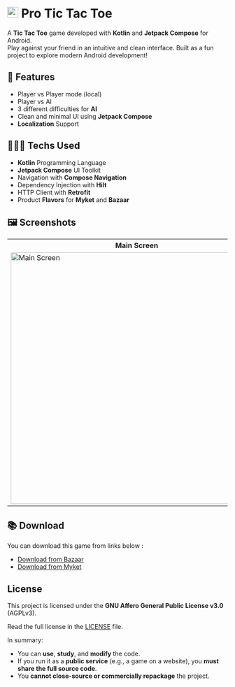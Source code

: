 
# <img src="app/src/main/tic_tac_toe_icon-playstore.png" alt="Icon" width="25px" height = "25px"/> Pro Tic Tac Toe


A **Tic Tac Toe** game developed with **Kotlin** and **Jetpack Compose** for Android.  
Play against your friend in an intuitive and clean interface. Built as a fun project to explore
modern Android development!

## 🚀 Features

- Player vs Player mode (local)
- Player vs AI
- 3 different difficulties for **AI**
- Clean and minimal UI using **Jetpack Compose**
- **Localization** Support

## 🧑🏻‍💻 Techs Used
- **Kotlin** Programming Language
- **Jetpack Compose** UI Toolkit
- Navigation with **Compose Navigation**
- Dependency Injection with **Hilt**
- HTTP Client with **Retrofit**
- Product **Flavors** for **Myket** and **Bazaar**

## 🖼️ Screenshots

<table>
  <tr>
    <th style="width: 220px; text-align: center;">Main Screen</th>
    <th style="width: 220px; text-align: center;">VS AI Mode</th>
    <th style="width: 220px; text-align: center;">VS Friend (1)</th>
    <th style="width: 220px; text-align: center;">VS Friend (2)</th>
    <th style="width: 220px; text-align: center;">Game Over</th>
  </tr>
  <tr>
    <td >
      <img src="screenshots/main_screen.jpg" width="576" alt="Main Screen"/>
    </td>
    <td >
      <img src="screenshots/vs_ai.jpg" width="576" alt="VS AI"/>
    </td>
    <td >
      <img src="screenshots/x_turn.jpg" width="576" alt="VS Friend (1)"/>
    </td>
    <td >
      <img src="screenshots/o_turn.jpg" width="576" alt="VS Friend (2)"/>
    </td>
    <td >
      <img src="screenshots/game_over.jpg" width="576" alt="Game Over"/>
    </td>
  </tr>
</table>

## 📚 Download

You can download this game from links below :

- [Download from Bazaar](https://cafebazaar.ir/app/com.amirali_apps.tictactoe?ref=share)
- [Download from Myket](https://myket.ir/app/com.amirali_apps.tictactoe)

## License

This project is licensed under the **GNU Affero General Public License v3.0** (AGPLv3).

Read the full license in the [LICENSE](./LICENSE) file.

In summary:
- You can **use**, **study**, and **modify** the code.
- If you run it as a **public service** (e.g., a game on a website), you **must share the full source code**.
- You **cannot close-source or commercially repackage** the project.
